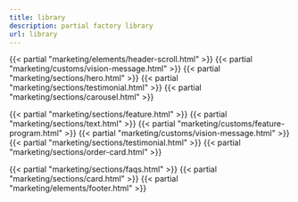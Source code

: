 ```yaml
---
title: library
description: partial factory library
url: library
---
```


{{< partial "marketing/elements/header-scroll.html" >}}
{{< partial "marketing/customs/vision-message.html" >}}
{{< partial "marketing/sections/hero.html" >}}
{{< partial "marketing/sections/testimonial.html" >}}
{{< partial "marketing/sections/carousel.html" >}}

{{< partial "marketing/sections/feature.html" >}}
{{< partial "marketing/sections/text.html" >}}
{{< partial "marketing/customs/feature-program.html" >}}
{{< partial "marketing/customs/vision-message.html" >}}
{{< partial "marketing/sections/testimonial.html" >}}
{{< partial "marketing/sections/order-card.html" >}}

{{< partial "marketing/sections/faqs.html" >}}
{{< partial "marketing/sections/card.html" >}}
{{< partial "marketing/elements/footer.html" >}}
